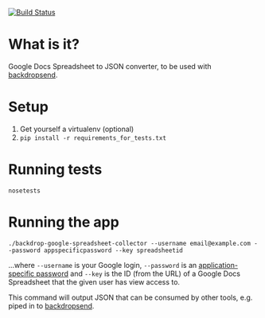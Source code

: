 [![Build Status](https://travis-ci.org/alphagov/backdrop-google-spreadsheet-collector.png?branch=master)](https://travis-ci.org/alphagov/backdrop-google-spreadsheet-collector)

What is it?
===========

Google Docs Spreadsheet to JSON converter, to be used with
[backdropsend](https://github.com/alphagov/backdropsend).

# Setup

1. Get yourself a virtualenv (optional)
2. `pip install -r requirements_for_tests.txt`

# Running tests

`nosetests`

# Running the app

`./backdrop-google-spreadsheet-collector --username email@example.com --password appspecificpassword --key spreadsheetid`

...where `--username` is your Google login, `--password` is an
[application-specific password](https://security.google.com/settings/security)
and `--key` is the ID (from the URL) of a Google Docs
Spreadsheet that the given user has view access to.

This command will output JSON that can be consumed by other tools, e.g. piped
in to [backdropsend](https://github.com/alphagov/backdropsend).
